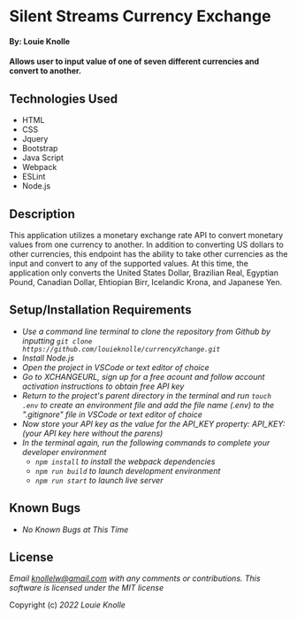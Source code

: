 # Silent Streams Currency Exchange

#### By: Louie Knolle

#### Allows user to input value of one of seven different currencies and convert to another.

## Technologies Used

* HTML
* CSS 
* Jquery
* Bootstrap
* Java Script
* Webpack
* ESLint
* Node.js


## Description 

This application utilizes a monetary exchange rate API to convert monetary values from one currency to another. In addition to converting US dollars to other currencies, this endpoint has the ability to take other currencies as the input and convert to any of the supported values.  At this time, the application only converts the United States Dollar, Brazilian Real, Egyptian Pound, Canadian Dollar, Ehtiopian Birr, Icelandic Krona, and Japanese Yen. 

## Setup/Installation Requirements

* _Use a command line terminal to clone the repository from Github by inputting ```git clone https://github.com/louieknolle/currencyXchange.git```_
* _Install Node.js_
* _Open the project in VSCode or text editor of choice_
* _Go to <a>XCHANGEURL</a>, sign up for a free acount and follow account activation instructions to obtain free API key_
* _Return to the project's parent directory in the terminal and run ```touch .env``` to create an environment file and add the file name (.env) to the ".gitignore" file in VSCode or text editor of choice_
* _Now store your API key as the value for the API_KEY property: API_KEY:(your API key here without the parens)_
* _In the terminal again, run the following commands to complete your developer environment_
  * _```npm install``` to install the webpack dependencies_
  * _```npm run build``` to launch development environment_
  * _```npm run start``` to launch live server_


## Known Bugs

* _No Known Bugs at This Time_


## License

_Email knollelw@gmail.com with any comments or contributions. This software is licensed under the MIT license_

Copyright (c) _2022_ _Louie Knolle_